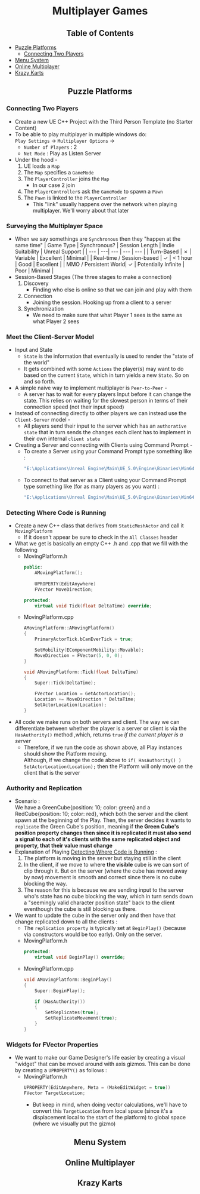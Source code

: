 <h1 align="center"> Multiplayer Games </h1>
<h2 align="center"> Table of Contents </h2>

- [Puzzle Platforms](#puzzle-platforms)
    * [Connecting Two Players](#connecting-two-players)
- [Menu System](#menu-system)
- [Online Multiplayer](#online-multiplayer)
- [Krazy Karts](#krazy-karts)

<!----------------------------------------------------------------------------------------------------------------->
<h2 align="center" id="puzzle-platforms"> Puzzle Platforms </h2>

### Connecting Two Players
- Create a new UE C++ Project with the Third Person Template (no Starter Content)
- To be able to play multiplayer in multiple windows do:  
    `Play Settings` &rarr; `Multiplayer Options` &rarr;
    * `Number of Players` : 2
    * `Net Mode` : Play as Listen Server
- Under the hood - 
    1. UE loads a `Map`
    2. The `Map` specifies a `GameMode`
    3. The `PlayerController` joins the `Map`
        * In our case 2 join
    4. The `PlayerController`s ask the `GameMode` to spawn a `Pawn`
    5. The `Pawn` is linked to the `PlayerController`
        * This "link" usually happens over the network when playing multiplayer. We'll worry about that later

### Surveying the Multiplayer Space
- When we say somethings are `Synchronous` then they "happen at the same time"
    | Game Type |  Synchronous? | Session Length | Indie Suitability | Unreal Support |
    | --- | ---| --- | --- | --- |
    | Turn-Based | &cross; | Variable | Excellent | Minimal |
    | Real-time / Session-based | &check; | < 1 hour | Good | Excellent |
    | MMO / Persistent World| &check; | Potentially Infinite | Poor | Minimal |
- Session-Based Stages (The three stages to make a connection)
    1. Discovery
        * Finding who else is online so that we can join and play with them
    2. Connection
        * Joining the session. Hooking up from a client to a server
    3. Synchronization
        * We need to make sure that what Player 1 sees is the same as what Player 2 sees

### Meet the Client-Server Model
- Input and State
    * `State` is the information that eventually is used to render the "state of the world"
    * It gets combined with some `Actions` the player(s) may want to do based on the current `State`, which in turn yields a new `State`. So on and so forth.
- A simple naive way to implement multiplayer is `Peer-to-Peer` -
    * A server has to wait for every players Input before it can change the state. This relies on waiting for the slowest person in terms of their connection speed (not their input speed)
- Instead of connecting directly to other players we can instead use the `Client-Server` model -
    * All players send their input to the server which has an `authorative state` that in turn sends the changes
    each client has to implement in their own internal `client state`
- Creating a Server and connecting with Clients using Command Prompt - 
    - To create a Server using your Command Prompt type something like :
        ```cmd
        "E:\Applications\Unreal Engine\Main\UE_5.0\Engine\Binaries\Win64\UnrealEditor.exe" "E:\Perforce\P4_Workspaces\jonathan_UE-PuzzlePlatforms\PuzzlePlatforms.uproject" /Game/ThirdPerson/Maps/ThirdPersonMap?listen -server -log
        ```
    - To connect to that server as a Client using your Command Prompt type something like (for as many players as you want) :
        ```cmd
        "E:\Applications\Unreal Engine\Main\UE_5.0\Engine\Binaries\Win64\UnrealEditor.exe" "E:\Perforce\P4_Workspaces\jonathan_UE-PuzzlePlatforms\PuzzlePlatforms.uproject" 127.0.0.1 -game
        ```

### Detecting Where Code is Running
- Create a new C++ class that derives from `StaticMeshActor` and call it `MovingPlatform`
    * If it doesn't appear be sure to check in the `All Classes` header
- What we get is basically an empty C++ .h and .cpp that we fill with the following
    * MovingPlatform.h
        ```cpp
        public:
            AMovingPlatform();
            
            UPROPERTY(EditAnywhere)
            FVector MoveDirection;

        protected:
            virtual void Tick(float DeltaTime) override;
        ```
    * MovingPlatform.cpp
        ```cpp
        AMovingPlatform::AMovingPlatform()
        {
            PrimaryActorTick.bCanEverTick = true;

            SetMobility(EComponentMobility::Movable);
            MoveDirection = FVector(5, 0, 0);
        }

        void AMovingPlatform::Tick(float DeltaTime)
        {
            Super::Tick(DeltaTime);

            FVector Location = GetActorLocation();
            Location += MoveDirection * DeltaTime;
            SetActorLocation(Location);
        }
        ```
- All code we make runs on both servers and client. The way we can differentiate between whether the player is a server or client is via the `HasAuthority()` method ,which, returns `true` *if the current player is a server*
    * Therefore, if we run the code as shown above, all Play instances should show the Platform moving.  
    Although, if we change the code above to  `if( HasAuthority() ) SetActorLocation(Location);` then the Platform will only move on the client that is the server 

### Authority and Replication
- Scenario :  
We have a GreenCube{position: 10; color: green} and a RedCube{position: 10; color: red}, which both the server and the client spawn at the beginning of the Play. Then, the server decides it wants to `replicate` the Green Cube's position, meaning if **the Green Cube's position property changes then since it is replicated it must also send a signal to each of it's clients with the same replicated object and property, that their value must change**
- Explanation of Playing [Detecting Where Code is Running](#detecting-where-code-is-running) :  
    1. The platform is moving in the server but staying still in the client
    2. In the client, if we move to where **the visible** cube is we can sort of clip through it. But on the server (where the cube has moved away by now) movement is smooth and correct since there is no cube blocking the way.
    3. The reason for this is because we are sending input to the server who's state has no cube blocking the way, which in turn sends down a "seemingly valid character position state" back to the client eventhough the cube is still blocking us there.
- We want to update the cube in the server only and then have that change replicated down to all the clients :
    * The `replication property` is typically set at `BeginPlay()` (because via constructors would be too early). Only on the server.
    * MovingPlatform.h
        ```cpp
        protected:
            virtual void BeginPlay() override;
        ```
    * MovingPlatform.cpp
        ```cpp
        void AMovingPlatform::BeginPlay()
        {
            Super::BeginPlay();

            if (HasAuthority())
            {
                SetReplicates(true);
                SetReplicateMovement(true);
            }
        }
        ```

### Widgets for FVector Properties
- We want to make our Game Designer's life easier by creating a visual "widget" that can be moved around with axis gizmos. This can be done by creating a `UPROPERTY()` as follows :
    * MovingPlatform.h
        ```cpp
        UPROPERTY(EditAnywhere, Meta = (MakeEditWidget = true))
        FVector TargetLocation;
        ```
        * But keep in mind, when doing vector calculations, we'll have to convert this `TargetLocation` from local space (since it's a displacement local to the start of the platform) to global space (where we visually put the gizmo)
<!----------------------------------------------------------------------------------------------------------------->
<h2 align="center" id="menu-system"> Menu System </h2>

<!----------------------------------------------------------------------------------------------------------------->
<h2 align="center" id="online-multiplayer"> Online Multiplayer </h2>

<!----------------------------------------------------------------------------------------------------------------->
<h2 align="center" id="krazy-karts"> Krazy Karts </h2>